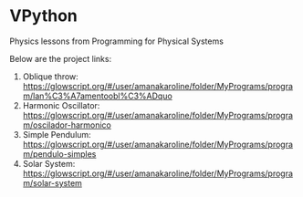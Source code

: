 # VPython
Physics lessons from Programming for Physical Systems

Below are the project links:

1. Oblique throw:
   https://glowscript.org/#/user/amanakaroline/folder/MyPrograms/program/lan%C3%A7amentoobl%C3%ADquo
2. Harmonic Oscillator:
   https://glowscript.org/#/user/amanakaroline/folder/MyPrograms/program/oscilador-harmonico
3. Simple Pendulum:
   https://glowscript.org/#/user/amanakaroline/folder/MyPrograms/program/pendulo-simples
4. Solar System:
   https://glowscript.org/#/user/amanakaroline/folder/MyPrograms/program/solar-system
   
